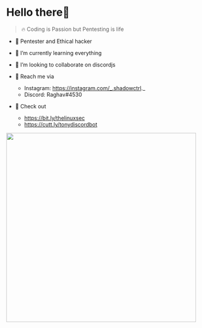 
#  Hello there👋 

> 🔥 Coding is Passion but Pentesting is life


- 🔭 Pentester and Ethical hacker

- 🌱 I’m currently learning everything

- 👯 I’m looking to collaborate on discordjs


- 💬 Reach me via  
  - Instagram: https://instagram.com/_.shadowctrl._
  - Discord: Raghav#4530


- 🔗 Check out
  - https://bit.ly/thelinuxsec
  - https://cutt.ly/tonydiscordbot

<img src="https://user-images.githubusercontent.com/42708326/154947687-cf31fd4b-206b-4378-9f08-589d6d9603d5.jpg"  width="500" >

 


